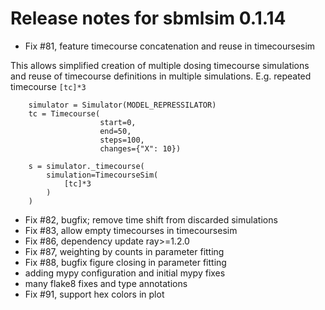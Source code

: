 # Release notes for sbmlsim 0.1.14

- Fix #81, feature timecourse concatenation and reuse in timecoursesim

This allows simplified creation of multiple dosing timecourse simulations and reuse
of timecourse definitions in multiple simulations. E.g. repeated timecourse `[tc]*3`

``` 
    simulator = Simulator(MODEL_REPRESSILATOR)
    tc = Timecourse(
                    start=0,
                    end=50,
                    steps=100,
                    changes={"X": 10})

    s = simulator._timecourse(
        simulation=TimecourseSim(
            [tc]*3
        )
    )
```

- Fix #82, bugfix; remove time shift from discarded simulations
- Fix #83, allow empty timecourses in timecoursesim
- Fix #86, dependency update ray>=1.2.0
- Fix #87, weighting by counts in parameter fitting
- Fix #88, bugfix figure closing in parameter fitting
- adding mypy configuration and initial mypy fixes
- many flake8 fixes and type annotations
- Fix #91, support hex colors in plot
